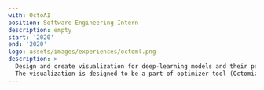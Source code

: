 ```yaml
---
with: OctoAI
position: Software Engineering Intern
description: empty
start: '2020'
end: '2020'
logo: assets/images/experiences/octoml.png
description: >
  Design and create visualization for deep-learning models and their performance using D3/TypeScript.
  The visualization is designed to be a part of optimizer tool (Octomizer) that optimizes deep-learning models compiled by TVM and measures their performances.
---
```

